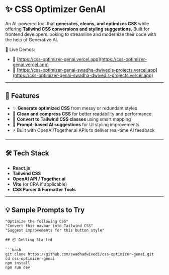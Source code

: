 # ✨ CSS Optimizer GenAI

An AI-powered tool that **generates, cleans, and optimizes CSS** while offering **Tailwind CSS conversions and styling suggestions**. Built for frontend developers looking to streamline and modernize their code with the help of Generative AI.

🚀 Live Demos:
- 🔗 [https://css-optimizer-genai.vercel.app](https://css-optimizer-genai.vercel.app)
- 🔗 [https://css-optimizer-genai-swadha-dwivedis-projects.vercel.app](https://css-optimizer-genai-swadha-dwivedis-projects.vercel.app)

---

## 🧠 Features

- ✨ **Generate optimized CSS** from messy or redundant styles
- 🧼 **Clean and compress CSS** for better readability and performance
- 🎯 **Convert to Tailwind CSS classes** using smart mapping
- 💬 **Prompt-based AI suggestions** for UI styling improvements
- ⚡ Built with OpenAI/Together.ai APIs to deliver real-time AI feedback

---

## 🛠 Tech Stack

- **React.js**
- **Tailwind CSS**
- **OpenAI API / Together.ai**
- **Vite** (or CRA if applicable)
- **CSS Parser & Formatter Tools**

---

## 💡 Sample Prompts to Try

```text
"Optimize the following CSS"
"Convert this navbar into Tailwind CSS"
"Suggest improvements for this button style"

## 📦 Getting Started

```bash
git clone https://github.com/swadhadwivedi/css-optimizer-genai.git
cd css-optimizer-genai
npm install
npm run dev

